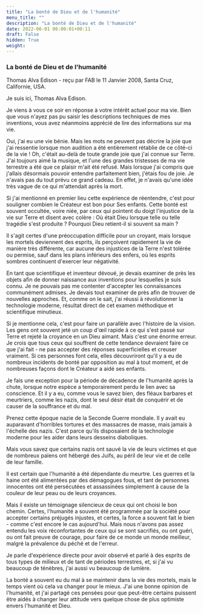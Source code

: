 ```yaml
---
title: "La bonté de Dieu et de l'humanité"
menu_title: ""
description: "La bonté de Dieu et de l'humanité"
date: 2022-06-01 06:00:01+00:11
draft: False
hidden: True
weight:
---
```

### La bonté de Dieu et de l'humanité

Thomas Alva Edison - reçu par FAB le 11 Janvier 2008, Santa Cruz, Californie, USA.

Je suis ici, Thomas Alva Edison.

Je viens à vous ce soir en réponse à votre intérêt actuel pour ma vie. Bien que vous n'ayez pas pu saisir les descriptions techniques de mes inventions, vous avez néanmoins apprécié de lire des informations sur ma vie.

Oui, j'ai eu une vie bénie. Mais les mots ne peuvent pas décrire la joie que j'ai ressentie lorsque mon audition a été entièrement rétablie de ce côté-ci de la vie ! Oh, c'était au-delà de toute grande joie que j'ai connue sur Terre. J'ai toujours aimé la musique, et l'une des grandes tristesses de ma vie terrestre a été que ce plaisir m'ait été refusé. Mais lorsque j'ai compris que j'allais désormais pouvoir entendre parfaitement bien, j'étais fou de joie. Je n'avais pas du tout prévu ce grand cadeau. En effet, je n'avais qu'une idée très vague de ce qui m'attendait après la mort.

Si j'ai mentionné en premier lieu cette expérience de réentendre, c'est pour souligner combien le Créateur est bon pour Ses enfants. Cette bonté est souvent occultée, voire niée, par ceux qui pointent du doigt l'injustice de la vie sur Terre et disent avec colère : Où était Dieu lorsque telle ou telle tragédie s'est produite ? Pourquoi Dieu retient-il si souvent sa main ?

Il s'agit certes d'une préoccupation difficile pour un croyant, mais lorsque les mortels deviennent des esprits, ils perçoivent rapidement la vie de manière très différente, car aucune des injustices de la Terre n'est tolérée ou permise, sauf dans les plans inférieurs des enfers, où les esprits sombres continuent d'exercer leur négativité.

En tant que scientifique et inventeur dévoué, je devais examiner de près les objets afin de donner naissance aux inventions pour lesquelles je suis connu. Je ne pouvais pas me contenter d'accepter les connaissances communément admises. Je devais tout examiner de près afin de trouver de nouvelles approches. Et, comme on le sait, j'ai réussi à révolutionner la technologie moderne, résultat direct de cet examen méthodique et scientifique minutieux.

Si je mentionne cela, c'est pour faire un parallèle avec l'histoire de la vision. Les gens ont souvent jeté un coup d'œil rapide à ce qui s'est passé sur Terre et rejeté la croyance en un Dieu aimant. Mais c'est une énorme erreur. Je crois que tous ceux qui souffrent de cette tendance devraient faire ce que j'ai fait - ne pas accepter des réponses superficielles et creuser vraiment. Si ces personnes font cela, elles découvriront qu'il y a eu de nombreux incidents de bonté par opposition au mal à tout moment, et de nombreuses façons dont le Créateur a aidé ses enfants.

Je fais une exception pour la période de décadence de l'humanité après la chute, lorsque notre espèce a temporairement perdu le lien avec sa conscience. Et il y a eu, comme vous le savez bien, des fléaux barbares et meurtriers, comme les nazis, dont le seul désir était de conquérir et de causer de la souffrance et du mal.

Prenez cette époque nazie de la Seconde Guerre mondiale. Il y avait eu auparavant d'horribles tortures et des massacres de masse, mais jamais à l'échelle des nazis. C'est parce qu'ils disposaient de la technologie moderne pour les aider dans leurs desseins diaboliques.

Mais vous savez que certains nazis ont sauvé la vie de leurs victimes et que de nombreux païens ont hébergé des Juifs, au péril de leur vie et de celle de leur famille.

Il est certain que l'humanité a été dépendante du meurtre. Les guerres et la haine ont été alimentées par des démagogues fous, et tant de personnes innocentes ont été persécutées et assassinées simplement à cause de la couleur de leur peau ou de leurs croyances.

Mais il existe un témoignage silencieux de ceux qui ont choisi le bon chemin. Certes, l'humanité a souvent été programmée par la société pour accepter certains préjugés injustes, et certes, la force a souvent fait le bien - comme c'est encore le cas aujourd'hui. Mais nous n'avons pas assez entendu les voix réconfortantes de ceux qui se sont sacrifiés, ou ont guéri, ou ont fait preuve de courage, pour faire de ce monde un monde meilleur, malgré la prévalence du péché et de l'erreur.

Je parle d'expérience directe pour avoir observé et parlé à des esprits de tous types de milieux et de tant de périodes terrestres, et, si j'ai vu beaucoup de ténèbres, j'ai aussi vu beaucoup de lumière.

La bonté a souvent eu du mal à se maintenir dans la vie des mortels, mais le temps vient où cela va changer pour le mieux. J'ai une bonne opinion de l'humanité, et j'ai partagé ces pensées pour que peut-être certains puissent être aidés à changer leur attitude vers quelque chose de plus optimiste envers l'humanité et Dieu.